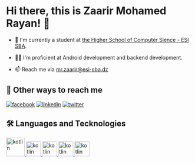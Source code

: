# Hi there, this is Zaarir Mohamed Rayan! 👋

 - 🏫 I'm currently a student at [the Higher School of Computer Sience - ESI SBA](https://katherineoelsner.com/).

 - 🙋‍♂️ I'm proficient at Android development and backend development.

 - 📫 Reach me via [mr.zaarir@esi-sba.dz](mailto:mr.zaarir@esi-sba.dz)

## 🔗 Other ways to reach me
[![facebook](https://img.shields.io/badge/-Facebook-blue?style=flat-square&labelColor=blue&logo=facebook&logoColor=white&link=https://www.facebook.com/andresecco.fanpage/)](https://www.facebook.com/profile.php?id=100012635053612)
[![linkedin](https://img.shields.io/badge/linkedin-0A66C2?style=for-the-badge&logo=linkedin&logoColor=white)](https://www.linkedin.com/in/mohamed-zaarir-b24573265/)
[![twitter](https://img.shields.io/badge/twitter-1DA1F2?style=for-the-badge&logo=twitter&logoColor=white)](https://x.com/mohamedzaarir1)

## 🛠 Languages and Tecknologies

<a href="https://brandslogos.com/wp-content/uploads/images/large/java-logo-1.png">
    <img src="https://brandslogos.com/wp-content/uploads/images/large/java-logo-1.png" alt="kotlin" style="width:50px; height:50px;"/>
</a>
<a href="https://user-images.githubusercontent.com/103866722/177941491-1947c6b0-6e38-4880-8bd7-01dac36165df.png">
    <img src="https://user-images.githubusercontent.com/103866722/177941491-1947c6b0-6e38-4880-8bd7-01dac36165df.png" alt="kotlin" style="width:40px; height:40px;"/>
</a>
<a href="https://camo.githubusercontent.com/f76ca013b330e2bffb000dfd1f5487432ead1d7c6f489b6051a5ac5853ea4c78/68747470733a2f2f63646e2e6a7364656c6976722e6e65742f67682f64657669636f6e732f64657669636f6e2f69636f6e732f706f737467726573716c2f706f737467726573716c2d6f726967696e616c2e737667">
    <img src="https://camo.githubusercontent.com/f76ca013b330e2bffb000dfd1f5487432ead1d7c6f489b6051a5ac5853ea4c78/68747470733a2f2f63646e2e6a7364656c6976722e6e65742f67682f64657669636f6e732f64657669636f6e2f69636f6e732f706f737467726573716c2f706f737467726573716c2d6f726967696e616c2e737667" alt="kotlin" style="width:40px; height:40px;"/>
</a>
<a href="https://camo.githubusercontent.com/67135dbb34c06b25e9657820b5fc1b877e9f40d0663f375d43626599e0bc8382/68747470733a2f2f63646e2e73696d706c6569636f6e732e6f72672f646f636b65722f323439364544">
    <img src="https://camo.githubusercontent.com/67135dbb34c06b25e9657820b5fc1b877e9f40d0663f375d43626599e0bc8382/68747470733a2f2f63646e2e73696d706c6569636f6e732e6f72672f646f636b65722f323439364544" alt="kotlin" style="width:40px; height:40px;"/>
</a>
<a href="https://user-images.githubusercontent.com/103866722/177941491-1947c6b0-6e38-4880-8bd7-01dac36165df.png">
    <img src="https://user-images.githubusercontent.com/103866722/177941491-1947c6b0-6e38-4880-8bd7-01dac36165df.png" alt="kotlin" style="width:40px; height:40px;"/>
</a>

<!--
**zaarirmoh/zaarirmoh** is a ✨ _special_ ✨ repository because its `README.md` (this file) appears on your GitHub profile.

Here are some ideas to get you started:

- 🔭 I’m currently working on ...
- 🌱 I’m currently learning ...
- 👯 I’m looking to collaborate on ...
- 🤔 I’m looking for help with ...
- 💬 Ask me about ...
- 📫 How to reach me: ...
- 😄 Pronouns: ...
- ⚡ Fun fact: ...
-->
